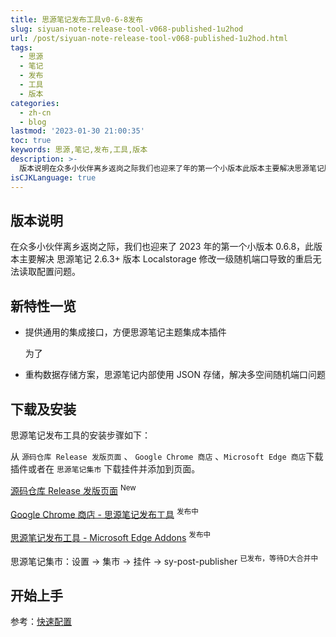 ```yaml
---
title: 思源笔记发布工具v0-6-8发布
slug: siyuan-note-release-tool-v068-published-1u2hod
url: /post/siyuan-note-release-tool-v068-published-1u2hod.html
tags:
  - 思源
  - 笔记
  - 发布
  - 工具
  - 版本
categories:
  - zh-cn
  - blog
lastmod: '2023-01-30 21:00:35'
toc: true
keywords: 思源,笔记,发布,工具,版本
description: >-
  版本说明在众多小伙伴离乡返岗之际我们也迎来了年的第一个小版本此版本主要解决思源笔记版本localstorage修改一级随机端口导致的重启无法读取配置问题。新特性一览提供通用的集成接口方便思源笔记主题集成本插件为了重构数据存储方案思源笔记内部使用json存储解决多空间随机端口问题下载及安装思源笔记发布工具的安装步骤如下_从源码仓库release发版页面​googlechrome商店​microsoftedge商店​下载插件或者在思源笔记集市​下载挂件并添加到页面。源码仓库release发版页面newgoog
isCJKLanguage: true
---
```




## 版本说明

在众多小伙伴离乡返岗之际，我们也迎来了 2023 年的第一个小版本 0.6.8，此版本主要解决 思源笔记 2.6.3+ 版本 Localstorage 修改一级随机端口导致的重启无法读取配置问题。

## 新特性一览

* 提供通用的集成接口，方便思源笔记主题集成本插件

  为了
* 重构数据存储方案，思源笔记内部使用 JSON 存储，解决多空间随机端口问题

## 下载及安装

思源笔记发布工具的安装步骤如下：

从 `源码仓库 Release 发版页面`​ 、 `Google Chrome 商店`​ 、`Microsoft Edge 商店`​ 下载插件或者在 `思源笔记集市`​ 下载挂件并添加到页面。

[源码仓库 Release 发版页面](https://github.com/terwer/src-sy-post-publisher/releases) <sup>New</sup>

[Google Chrome 商店 - 思源笔记发布工具](https://chrome.google.com/webstore/detail/%E6%80%9D%E6%BA%90%E7%AC%94%E8%AE%B0%E5%8F%91%E5%B8%83%E8%BE%85%E5%8A%A9%E5%B7%A5%E5%85%B7/gemlnnppcphbiimfjnobfgdkohjmgifm?hl=zh-CN) <sup>发布中</sup>

[思源笔记发布工具 - Microsoft Edge Addons](https://microsoftedge.microsoft.com/addons/detail/aejmkigifflimhjlhjkdckclhabbilee) <sup>发布中</sup>

思源笔记集市：设置 -> 集市 -> 挂件 -> sy-post-publisher <sup>已发布，等待D大合并中</sup>

## 开始上手

参考：[快速配置](https://docs.publish.terwer.space/docs/getting-started/#%E5%BF%AB%E9%80%9F%E9%85%8D%E7%BD%AE)
